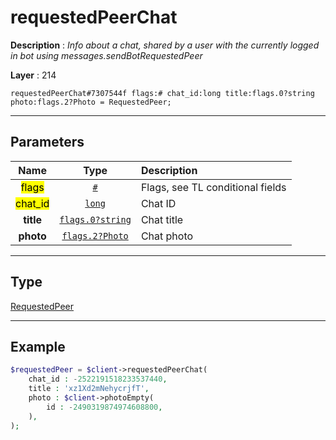 # requestedPeerChat

**Description** : *Info about a chat, shared by a user with the currently logged in bot using messages\.sendBotRequestedPeer*

**Layer** : 214

```tl
requestedPeerChat#7307544f flags:# chat_id:long title:flags.0?string photo:flags.2?Photo = RequestedPeer;
```

---

## Parameters

| Name | Type | Description |
| :---: | :---: | :--- |
| <mark>flags</mark> | [`#`](type/#) | Flags, see TL conditional fields |
| <mark>chat_id</mark> | [`long`](type/long) | Chat ID |
| **title** | [`flags.0?string`](type/string) | Chat title |
| **photo** | [`flags.2?Photo`](type/Photo) | Chat photo |

---

## Type

[RequestedPeer](type/RequestedPeer)

---

## Example

```php
$requestedPeer = $client->requestedPeerChat(
	chat_id : -2522191518233537440,
	title : 'xz1Xd2mNehycrjfT',
	photo : $client->photoEmpty(
		id : -2490319874974608800,
	),
);
```